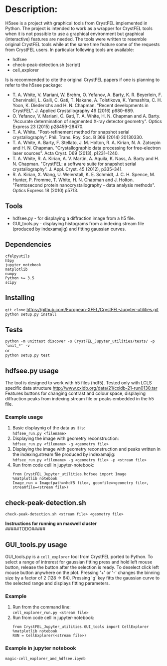 # Description:
H5see is a project with graphical tools from CrystFEL implemented in Python.
The project is intended to work as a wrapper for CrystFEL tools when it is not
possible to use a graphical environment but graphical (interactive) features
are needed. The tools were written to resemble original CrystFEL tools while
at the same time feature some of the requests from CrystFEL users.
In particular following tools are available:

* hdfsee
* check-peak-detection.sh (script)
* cell_explorer

Is is recommended to cite the original CrystFEL papers if one is planning to refer to the h5see package:

* T. A. White, V. Mariani, W. Brehm, O. Yefanov, A. Barty, K. R. Beyerlein, F. Chervinskii, L. Galli, C. Gati, T. Nakane, A. Tolstikova, K. Yamashita, C. H. Yoon, K. Diederichs and H. N. Chapman. "Recent developments in CrystFEL". J. Applied Crystallography 49 (2016) p680-689.
* O. Yefanov, V. Mariani, C. Gati, T. A. White, H. N. Chapman and A. Barty. "Accurate determination of segmented X-ray detector geometry". Optics Express 23 (2015) p28459-28470.
* T. A. White. "Post-refinement method for snapshot serial crystallography". Phil. Trans. Roy. Soc. B 369 (2014) 20130330.
* T. A. White, A. Barty, F. Stellato, J. M. Holton, R. A. Kirian, N. A. Zatsepin and H. N. Chapman. "Crystallographic data processing for free-electron laser sources". Acta Cryst. D69 (2013), p1231–1240.
* T. A. White, R. A. Kirian, A. V. Martin, A. Aquila, K. Nass, A. Barty and H. N. Chapman. "CrystFEL: a software suite for snapshot serial crystallography". J. Appl. Cryst. 45 (2012), p335–341.
* R. A. Kirian, X. Wang, U. Weierstall, K. E. Schmidt, J. C. H. Spence, M. Hunter, P. Fromme, T. White, H. N. Chapman and J. Holton. "Femtosecond protein nanocrystallography - data analysis methods". Optics Express 18 (2010) p5713.

## Tools
* hdfsee.py - for displaying a diffraction image from a h5 file.  
* GUI_tools.py - displaying histograms from a indexing.stream file (produced by indexamajig) and fitting gaussian curves.

## Dependencies
`cfelpyutils`  
`h5py`  
`jupyter notebook`  
`matplotlib`  
`numpy`  
`Python >= 3.5`  
`scipy`
## Installing
`git clone` <https://github.com/European-XFEL/CrystFEL-Jupyter-utilities.git>  
`python setup.py install`

## Tests
`python -m unittest discover -s CrystFEL_Jupyter_utilities/tests/ -p 'unit_*' -v`  
or  
`python setup.py test`

## hdfsee.py usage
The tool is designed to work with h5 files (hdf5). Tested only with LCLS specific data structure <http://www.cxidb.org/data/21/cxidb-21-run0130.tar>
Features buttons for changing contrast and colour space, displaying diffraction peaks from indexing.stream file or peaks embedded in the h5 file.

### Example usage
1. Basic displaynig of the data as it is:  
   `hdfsee_run.py <filename>`
2. Displaying the image with geometry reconstruction:  
    `hdfsee_run.py <filename> -g <geometry file>`  
3. Displaying the image with geometry reconstruction and peaks written in the indexing.stream file produced by indexamajig:  
    `hdfsee_run.py <filename> -g <geometry file> -p <stream file>`
4. Run from code cell in jupyter-notebook:  
   ```
   from CrystFEL_Jupyter_utilities.hdfsee import Image
   %matplotlib notebook
   Image_run = Image(path=<hdf5 file>, geomfile=<geometry file>, streamfile=<stream file>)
   ```
## check-peak-detection.sh
`check-peak-detection.sh <stream file> <geometry file>`

**Instructions for running on maxwell cluster**  
#####TODO#####

## GUI_tools.py usage
GUI_tools.py is a `cell_explorer` tool from CrystFEL ported to Python.
To select a range of intrerest for gaussian fitting press and hold left mouse button,
release the button after the selection is ready. To deselect click left mouse button
anywhere on the plot. Pressing '+' or '-' changes the binning size by a factor
of 2 (128 -> 64). Pressing 'g' key fitts the gaussian curve to the selected range
and displays fitting parameters.

### Example
1. Run from the command line:  
   `cell_explorer_run.py <stream file>`
2. Run from code cell in jupyter-notebook:  
   ```
   from CrystFEL_Jupyter_utilities.GUI_tools import CellExplorer
   %matplotlib notebook
   RUN = CellExplorer(<stream file>)
   ```
### Example in jupyter notebook
`magic-cell_explorer_and_hdfsee.ipynb`
